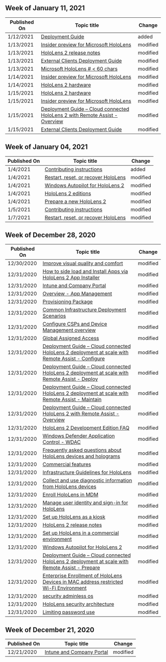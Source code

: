 <!-- This file is generated automatically each week. Changes made to this file will be overwritten.-->



## Week of January 11, 2021


| Published On |Topic title | Change |
|------|------------|--------|
| 1/12/2021 | [Deployment Guide](/hololens/hololens2-deployment-guide) | added |
| 1/13/2021 | [Insider preview for Microsoft HoloLens](/hololens/hololens-insider) | modified |
| 1/13/2021 | [HoloLens 2 release notes](/hololens/hololens-release-notes) | modified |
| 1/13/2021 | [External Clients Deployment Guide](/hololens/hololens2-deployment-guide) | modified |
| 1/13/2021 | [Microsoft HoloLens # < 60 chars](/hololens/index) | modified |
| 1/14/2021 | [Insider preview for Microsoft HoloLens](/hololens/hololens-insider) | modified |
| 1/14/2021 | [HoloLens 2 hardware](/hololens/hololens2-hardware) | modified |
| 1/15/2021 | [HoloLens 2 hardware](/hololens/hololens2-hardware) | modified |
| 1/15/2021 | [Insider preview for Microsoft HoloLens](/hololens/hololens-insider) | modified |
| 1/15/2021 | [Deployment Guide – Cloud connected HoloLens 2 with Remote Assist - Overview](/hololens/hololens2-cloud-connected-overview) | modified |
| 1/15/2021 | [External Clients Deployment Guide](/hololens/hololens2-deployment-guide) | modified |


## Week of January 04, 2021


| Published On |Topic title | Change |
|------|------------|--------|
| 1/4/2021 | [Contributing instructions](/hololens/contributing) | added |
| 1/4/2021 | [Restart, reset, or recover HoloLens](/hololens/hololens-recovery) | modified |
| 1/4/2021 | [Windows Autopilot for HoloLens 2](/hololens/hololens2-autopilot) | modified |
| 1/4/2021 | [HoloLens 2 editions](/hololens/hololens2-options) | modified |
| 1/4/2021 | [Prepare a new HoloLens 2](/hololens/hololens2-setup) | modified |
| 1/5/2021 | [Contributing instructions](/hololens/contributing) | modified |
| 1/7/2021 | [Restart, reset, or recover HoloLens](/hololens/hololens-recovery) | modified |


## Week of December 28, 2020


| Published On |Topic title | Change |
|------|------------|--------|
| 12/30/2020 | [Improve visual quality and comfort](/hololens/hololens-calibration) | modified |
| 12/31/2020 | [How to side load and Install Apps via HoloLens 2 App Installer](/hololens/app-deploy-app-installer) | modified |
| 12/31/2020 | [Intune and Company Portal](/hololens/app-deploy-intune) | modified |
| 12/31/2020 | [Overview - App Management](/hololens/app-deploy-overview) | modified |
| 12/31/2020 | [Provisioning Package](/hololens/app-deploy-provisioning-package) | modified |
| 12/31/2020 | [Common Infrastructure Deployment Scenarios](/hololens/common-scenarios) | modified |
| 12/31/2020 | [Configure CSPs and Device Management overview](/hololens/hololens-csp-policy-overview) | modified |
| 12/31/2020 | [Global Assigned Access](/hololens/hololens-global-assigned-access-kiosk) | modified |
| 12/31/2020 | [Deployment Guide – Cloud connected HoloLens 2 deployment at scale with Remote Assist - Configure](/hololens/hololens2-cloud-connected-configure) | modified |
| 12/31/2020 | [Deployment Guide – Cloud connected HoloLens 2 deployment at scale with Remote Assist - Deploy](/hololens/hololens2-cloud-connected-deploy) | modified |
| 12/31/2020 | [Deployment Guide – Cloud connected HoloLens 2 deployment at scale with Remote Assist - Maintain](/hololens/hololens2-cloud-connected-maintain) | modified |
| 12/31/2020 | [Deployment Guide – Cloud connected HoloLens 2 with Remote Assist - Overview](/hololens/hololens2-cloud-connected-overview) | modified |
| 12/31/2020 | [HoloLens 2 Development Edition FAQ](/hololens/hololens2-development-edition-faq) | modified |
| 12/31/2020 | [Windows Defender Application Control - WDAC](/hololens/windows-defender-application-control-wdac) | modified |
| 12/31/2020 | [Frequently asked questions about HoloLens devices and holograms](/hololens/hololens-faq) | modified |
| 12/31/2020 | [Commercial features](/hololens/hololens-commercial-features) | modified |
| 12/31/2020 | [Infrastructure Guidelines for HoloLens](/hololens/hololens-commercial-infrastructure) | modified |
| 12/31/2020 | [Collect and use diagnostic information from HoloLens devices](/hololens/hololens-diagnostic-logs) | modified |
| 12/31/2020 | [Enroll HoloLens in MDM](/hololens/hololens-enroll-mdm) | modified |
| 12/31/2020 | [Manage user identity and sign-in for HoloLens](/hololens/hololens-identity) | modified |
| 12/31/2020 | [Set up HoloLens as a kiosk](/hololens/hololens-kiosk) | modified |
| 12/31/2020 | [HoloLens 2 release notes](/hololens/hololens-release-notes) | modified |
| 12/31/2020 | [Set up HoloLens in a commercial environment](/hololens/hololens-requirements) | modified |
| 12/31/2020 | [Windows Autopilot for HoloLens 2](/hololens/hololens2-autopilot) | modified |
| 12/31/2020 | [Deployment Guide – Cloud connected HoloLens 2 deployment at scale with Remote Assist - Prepare](/hololens/hololens2-cloud-connected-prepare) | modified |
| 12/31/2020 | [Enterprise Enrollment of HoloLens Devices in MAC address restricted Wi-Fi Environment](/hololens/mac-address-options) | modified |
| 12/31/2020 | [security adminless os](/hololens/security-adminless-os) | modified |
| 12/31/2020 | [HoloLens security architecture](/hololens/security-architecture) | modified |
| 12/31/2020 | [Limiting password use](/hololens/security-limiting-password-use) | modified |


## Week of December 21, 2020


| Published On |Topic title | Change |
|------|------------|--------|
| 12/21/2020 | [Intune and Company Portal](/hololens/app-deploy-intune) | modified |
